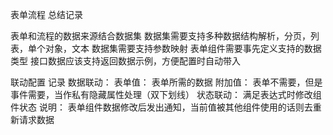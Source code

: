 表单流程 总结记录

表单和流程的数据来源结合数据集
数据集需要支持多种数据结构解析，分页，列表，单个对象，文本
数据集需要支持参数映射
表单组件需要事先定义支持的数据类型
接口数据应该支持返回数据示例，方便配置时自动带入

联动配置 记录
数据联动：
表单值： 表单所需的数据
附加值： 表单不需要，但是事件需要，当作私有隐藏属性处理（双下划线）
状态联动： 满足表达式时修改组件状态
说明： 表单组件数据修改后发出通知，当前值被其他组件使用的话则去重新请求数据
